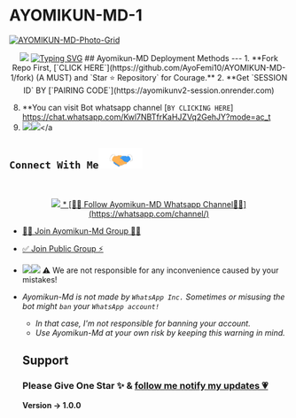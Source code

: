 # AYOMIKUN-MD-1

<a href="https://ibb.co/FLFvLK8H"><img src="https://i.ibb.co/cSj5S12Y/AYOMIKUN-MD-Photo-Grid.png" alt="AYOMIKUN-MD-Photo-Grid" border="0" width="350px"/></a>

<p align="center"> 
<img src="https://bit.ly/4aYPu3H" width="500 height="500"/>  
<a href="https://git.io/typing-svg"><img src="https://readme-typing-svg.demolab.com?font=EB+Garamond&weight=800&size=28&duration=4000&pause=1000&random=false&width=435&lines=+•__I'M+AYOMIKUN-+MD__•;MULTI-DEVICE+WHATSAPP+BOT;DEVELOPED+BY+AYOMIKUN;RELEASED+DATE+19%2F7%2F2025." alt="Typing SVG" /></a>
## Ayomikun-MD Deployment Methods
---
1.  **Fork Repo First, [`CLICK HERE`](https://github.com/AyoFemi10/AYOMIKUN-MD-1/fork) (A MUST) and `Star ⭐ Repository` for Courage.**
2.  **Get `SESSION ID` BY [`PAIRING CODE`](https://ayomikunv2-session.onrender.com) 


8. **You can visit Bot whatsapp channel [`BY CLICKING HERE`] https://chat.whatsapp.com/Kwl7NBTfrKaHJZVq2GehJY?mode=ac_t
9. <a><img src='https://i.imgur.com/LyHic3i.gif'/></a><a><img src='https://i.imgur.com/LyHic3i.gif'/></a
## ```Connect With Me```<img src="https://github.com/0xAbdulKhalid/0xAbdulKhalid/raw/main/assets/mdImages/handshake.gif" width ="80"></h1> 
<br>
<p align="center">
<a href="https://wa.me/2348162895550"><img src="https://img.shields.io/badge/Contact Ayomikun-25D366?style=for-the-badge&logo=whatsapp&logoColor=white" />
* [🧑‍💻 Follow Ayomikun-MD Whatsapp Channel🧑‍💻](https://whatsapp.com/channel/)

  * [🧑‍💻 Join Ayomikun-Md Group 🧑‍💻](https://t.me/+wg4roMAo-q5mNzk0)
  
* [✅ Join Public Group ⚡](https://chat.whatsapp.com/Kwl7NBTfrKaHJZVq2GehJY?mode=ac_t)
* <a><img src='https://i.imgur.com/LyHic3i.gif'/></a><a><img src='https://i.imgur.com/LyHic3i.gif'/></a>
 ⚠️ We are not responsible for any inconvenience caused by your mistakes!
- *Ayomikun-Md is not made by `WhatsApp Inc.` Sometimes or misusing the bot might `ban` your `WhatsApp account!`*
  - *In that case, I'm not responsible for banning your account.*
  - *Use Ayomikun-Md at your own risk by keeping this warning in mind.*
  ## Support

  ### Please Give One Star ✨ & [follow me notify my updates 💗](https://github.com/AyoFemi10)
  <b>Version -> 1.0.0</b>
